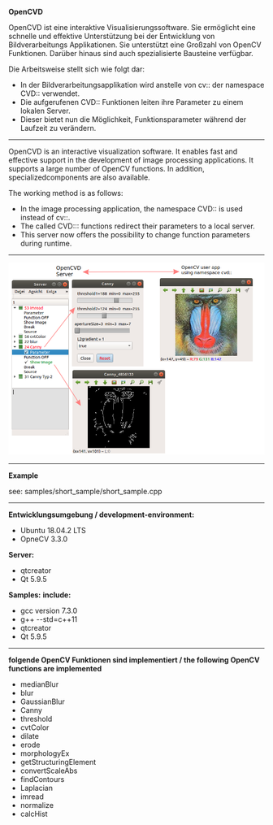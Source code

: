 **OpenCVD**

OpenCVD ist eine interaktive Visualisierungssoftware.
Sie ermöglicht eine schnelle und effektive Unterstützung bei der Entwicklung von Bildverarbeitungs Applikationen.
Sie unterstützt eine Großzahl von OpenCV Funktionen. 
Darüber hinaus sind auch spezialisierte Bausteine verfügbar.

Die Arbeitsweise stellt sich wie folgt dar:
- In der Bildverarbeitungsapplikation wird anstelle von cv:: der namespace CVD:: verwendet.
- Die aufgerufenen CVD:: Funktionen leiten ihre Parameter zu einem lokalen Server.
- Dieser bietet nun die Möglichkeit, Funktionsparameter während der Laufzeit zu verändern.
-----------------------------------------------------------------------------------------

OpenCVD is an interactive visualization software.
It enables fast and effective support in the development of image processing applications. 
It supports a large number of OpenCV functions. 
In addition, specializedcomponents are also available.

The working method is as follows:
- In the image processing application, the namespace CVD:: is used instead of cv::.
- The called CVD::: functions redirect their parameters to a local server.
- This server now offers the possibility to change function parameters during runtime.

---------------------------------------------------------------------------------------------

![alt](Readme.png)

----------------------------------------------------------------------------------------------
**Example**

see: samples/short_sample/short_sample.cpp

----------------------------------------------------------------------------------------------
**Entwicklungsumgebung / development-environment:**

- Ubuntu 18.04.2 LTS
- OpneCV 3.3.0

**Server:**

- qtcreator
- Qt 5.9.5

**Samples:**
**include:**

- gcc version 7.3.0
- g++ --std=c++11
- qtcreator
- Qt 5.9.5
----------------------------------------------------------------------------------------------
**folgende OpenCV Funktionen sind implementiert / the following OpenCV functions are implemented**

- medianBlur
- blur
- GaussianBlur
- Canny
- threshold
- cvtColor
- dilate
- erode
- morphologyEx
- getStructuringElement
- convertScaleAbs
- findContours
- Laplacian
- imread
- normalize
- calcHist
